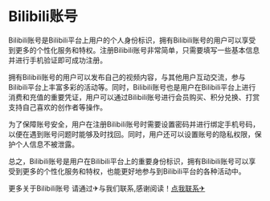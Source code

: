 # Bilibili账号

Bilibili账号是Bilibili平台上用户的个人身份标识，拥有Bilibili账号的用户可以享受到更多的个性化服务和特权。注册Bilibili账号非常简单，只需要填写一些基本信息并进行手机验证即可成功注册。

拥有Bilibili账号的用户可以发布自己的视频内容，与其他用户互动交流，参与Bilibili平台上丰富多彩的活动等。同时，Bilibili账号也是用户在Bilibili平台上进行消费和充值的重要凭证，用户可以通过Bilibili账号进行会员购买、积分兑换、打赏支持自己喜欢的创作者等操作。

为了保障账号安全，用户在注册Bilibili账号时需要设置密码并进行绑定手机号码，以便在遇到账号问题时能够及时找回。同时，用户还可以设置账号的隐私权限，保护个人信息不被泄露。

总之，Bilibili账号是用户在Bilibili平台上的重要身份标识，拥有Bilibili账号可以享受到更多的个性化服务和特权，也能更好地参与到Bilibili平台的各种活动中。

更多关于Bilibili账号 请通过✈与我们联系,感谢阅读！[点我联系✈](https://en.G208.com)